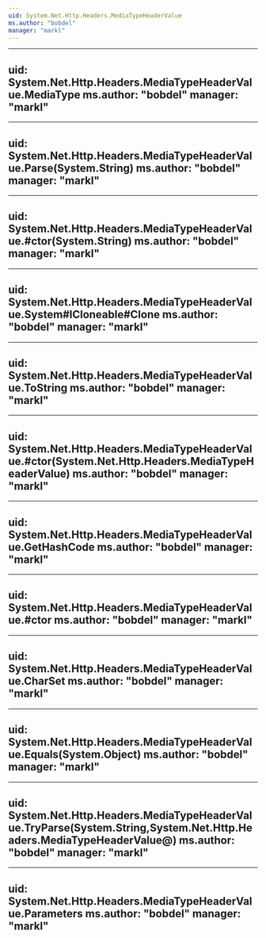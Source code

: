 ```yaml
---
uid: System.Net.Http.Headers.MediaTypeHeaderValue
ms.author: "bobdel"
manager: "markl"
---
```


---
uid: System.Net.Http.Headers.MediaTypeHeaderValue.MediaType
ms.author: "bobdel"
manager: "markl"
---

---
uid: System.Net.Http.Headers.MediaTypeHeaderValue.Parse(System.String)
ms.author: "bobdel"
manager: "markl"
---

---
uid: System.Net.Http.Headers.MediaTypeHeaderValue.#ctor(System.String)
ms.author: "bobdel"
manager: "markl"
---

---
uid: System.Net.Http.Headers.MediaTypeHeaderValue.System#ICloneable#Clone
ms.author: "bobdel"
manager: "markl"
---

---
uid: System.Net.Http.Headers.MediaTypeHeaderValue.ToString
ms.author: "bobdel"
manager: "markl"
---

---
uid: System.Net.Http.Headers.MediaTypeHeaderValue.#ctor(System.Net.Http.Headers.MediaTypeHeaderValue)
ms.author: "bobdel"
manager: "markl"
---

---
uid: System.Net.Http.Headers.MediaTypeHeaderValue.GetHashCode
ms.author: "bobdel"
manager: "markl"
---

---
uid: System.Net.Http.Headers.MediaTypeHeaderValue.#ctor
ms.author: "bobdel"
manager: "markl"
---

---
uid: System.Net.Http.Headers.MediaTypeHeaderValue.CharSet
ms.author: "bobdel"
manager: "markl"
---

---
uid: System.Net.Http.Headers.MediaTypeHeaderValue.Equals(System.Object)
ms.author: "bobdel"
manager: "markl"
---

---
uid: System.Net.Http.Headers.MediaTypeHeaderValue.TryParse(System.String,System.Net.Http.Headers.MediaTypeHeaderValue@)
ms.author: "bobdel"
manager: "markl"
---

---
uid: System.Net.Http.Headers.MediaTypeHeaderValue.Parameters
ms.author: "bobdel"
manager: "markl"
---
